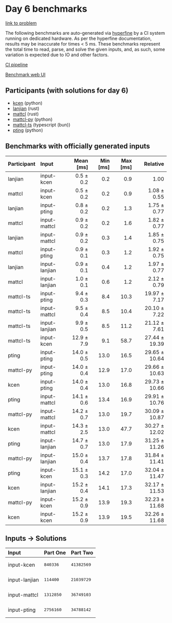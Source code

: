 # Day 6 benchmarks

[link to problem](https://adventofcode.com/2023/day/6)

The following benchmarks are auto-generated via
[hyperfine](https://github.com/sharkdp/hyperfine) by a CI system running on
dedicated hardware. As per the hyperfine documentation, results may be
inaccurate for times < 5 ms. These benchmarks represent the total time to read,
parse, and solve the given inputs, and, as such, some variation is expected due
to IO and other factors.

[CI pipeline](http://ci.papercode.net:8080/teams/main/pipelines/aoc2023)

[Benchmark web UI](https://aoc.ancalagon.black)


## Participants (with solutions for day 6)

- [kcen](https://github.com/kcen/aoc2023) (python)
- [lanjian](https://github.com/lanjian/aoc-2023) (rust)
- [mattcl](https://github.com/mattcl/aoc2023) (rust)
- [mattcl-py](https://github.com/mattcl/aoc2023-py) (python)
- [mattcl-ts](https://github.com/mattcl/aoc2023-js) (typescript (bun))
- [pting](https://github.com/pting/aoc2023) (python)


## Benchmarks with officially generated inputs

| Participant | Input | Mean [ms] | Min [ms] | Max [ms] | Relative |
|:---|:---|---:|---:|---:|---:|
| lanjian | input-kcen | 0.5 ± 0.2 | 0.2 | 0.9 | 1.00 |
| mattcl | input-kcen | 0.5 ± 0.2 | 0.2 | 0.9 | 1.08 ± 0.55 |
| lanjian | input-pting | 0.8 ± 0.2 | 0.2 | 1.3 | 1.75 ± 0.77 |
| mattcl | input-mattcl | 0.9 ± 0.2 | 0.2 | 1.6 | 1.82 ± 0.77 |
| lanjian | input-mattcl | 0.9 ± 0.2 | 0.3 | 1.4 | 1.85 ± 0.75 |
| mattcl | input-pting | 0.9 ± 0.1 | 0.3 | 1.2 | 1.92 ± 0.75 |
| lanjian | input-lanjian | 0.9 ± 0.1 | 0.4 | 1.2 | 1.97 ± 0.77 |
| mattcl | input-lanjian | 1.0 ± 0.1 | 0.6 | 1.2 | 2.12 ± 0.79 |
| mattcl-ts | input-pting | 9.4 ± 0.3 | 8.4 | 10.3 | 19.97 ± 7.17 |
| mattcl-ts | input-mattcl | 9.5 ± 0.4 | 8.5 | 10.4 | 20.10 ± 7.22 |
| mattcl-ts | input-lanjian | 9.9 ± 0.5 | 8.5 | 11.2 | 21.12 ± 7.61 |
| mattcl-ts | input-kcen | 12.9 ± 7.9 | 9.1 | 58.7 | 27.44 ± 19.39 |
| pting | input-pting | 14.0 ± 0.5 | 13.0 | 16.5 | 29.65 ± 10.64 |
| mattcl-py | input-pting | 14.0 ± 0.4 | 12.9 | 17.0 | 29.66 ± 10.63 |
| kcen | input-pting | 14.0 ± 0.4 | 13.0 | 16.8 | 29.73 ± 10.66 |
| pting | input-mattcl | 14.1 ± 0.6 | 13.4 | 16.9 | 29.91 ± 10.76 |
| mattcl-py | input-mattcl | 14.2 ± 0.7 | 13.0 | 19.7 | 30.09 ± 10.87 |
| kcen | input-mattcl | 14.3 ± 2.5 | 13.0 | 47.7 | 30.27 ± 12.02 |
| pting | input-lanjian | 14.7 ± 0.7 | 13.0 | 17.9 | 31.25 ± 11.26 |
| mattcl-py | input-lanjian | 15.0 ± 0.4 | 13.7 | 17.8 | 31.84 ± 11.41 |
| pting | input-kcen | 15.1 ± 0.3 | 14.2 | 17.0 | 32.04 ± 11.47 |
| kcen | input-lanjian | 15.2 ± 0.4 | 14.1 | 17.3 | 32.17 ± 11.53 |
| mattcl-py | input-kcen | 15.2 ± 0.9 | 13.9 | 19.3 | 32.23 ± 11.68 |
| kcen | input-kcen | 15.2 ± 0.9 | 13.9 | 19.5 | 32.26 ± 11.68 |


## Inputs -> Solutions

| Input | Part One | Part Two |
|:---|:---|:---|
|input-kcen|<pre>840336</pre>|<pre>41382569</pre>|
|input-lanjian|<pre>114400</pre>|<pre>21039729</pre>|
|input-mattcl|<pre>1312850</pre>|<pre>36749103</pre>|
|input-pting|<pre>2756160</pre>|<pre>34788142</pre>|